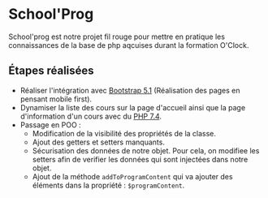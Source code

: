 # School'Prog
School'prog est notre projet fil rouge pour mettre en pratique les connaissances de la base de php aqcuises durant la formation O'Clock.

## Étapes réalisées

- Réaliser l'intégration avec [Bootstrap 5.1] (Réalisation des pages en pensant mobile first).
- Dynamiser la liste des cours sur la page d'accueil ainsi que la page d'information d'un cours avec du [PHP 7.4].
- Passage en POO :
   - Modification de la visibilité des propriétés de la classe.
   - Ajout des getters et setters manquants.
   - Sécurisation des données de notre objet. Pour cela, on modifiee les setters afin de verifier les données qui sont injectées dans notre objet.
   - Ajout de la méthode `addToProgramContent` qui va ajouter des éléments dans la propriété : `$programContent`.



[//]: # (les Liens utilisés dans l'ensemble du document sont tous listés ici.)

   [Bootstrap 5.1]: <https://getbootstrap.com/docs/5.1/getting-started/introduction/>
   [PHP 7.4]: <https://www.php.net/manual/en/>